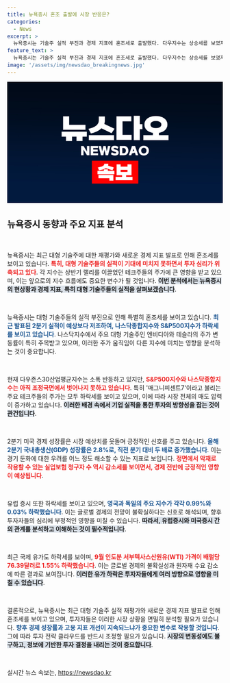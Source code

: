 ```yaml
---
title: 뉴욕증시 혼조 출발에 시장 반응은?
categories:
  - News
excerpt: >
  뉴욕증시는 기술주 실적 부진과 경제 지표에 혼조세로 출발했다. 다우지수는 상승세를 보였지만, 나스닥과 S&P500은 여전히 조정 중. 2분기 GDP 성장률은 시장 기대를 웃돌며 긍정적인 신호를 남겼다!
feature_text: >
  뉴욕증시는 기술주 실적 부진과 경제 지표에 혼조세로 출발했다. 다우지수는 상승세를 보였지만, 나스닥과 S&P500은 여전히 조정 중. 2분기 GDP 성장률은 시장 기대를 웃돌며 긍정적인 신호를 남겼다!
image: '/assets/img/newsdao_breakingnews.jpg'
---
```


<p><img src="/assets/img/newsdao_breakingnews.jpg" alt="implanttips 속보" /></p>

<h2 data-ke-size="size26">뉴욕증시 동향과 주요 지표 분석</h2>

<p data-ke-size="size16">&nbsp;</p>

<p>뉴욕증시는 최근 대형 기술주에 대한 재평가와 새로운 경제 지표 발표로 인해 혼조세를 보이고 있습니다. <b><span style="color: #ee2323;">특히, 대형 기술주들의 실적이 기대에 미치지 못하면서 투자 심리가 위축되고 있다</span></b>. 각 지수는 상반기 랠리를 이끌었던 테크주들의 주가에 큰 영향을 받고 있으며, 이는 앞으로의 지수 흐름에도 중요한 변수가 될 것입니다. <b><span style="background-color: #21538527;">이번 분석에서는 뉴욕증시의 현상황과 경제 지표, 특히 대형 기술주들의 실적을 살펴보겠습니다</span></b>.</p>

<p data-ke-size="size16">&nbsp;</p>

<p>뉴욕증시는 대형 기술주들의 실적 부진으로 인해 특별히 혼조세를 보이고 있습니다. <b><span style="color: #1a5490;">최근 발표된 2분기 실적이 예상보다 저조하여, 나스닥종합지수와 S&amp;P500지수가 하락세를 보이고 있습니다</span></b>. 나스닥지수에서 주요 대형 기술주인 엔비디아와 테슬라의 주가 변동률이 특히 주목받고 있으며, 이러한 주가 움직임이 다른 지수에 미치는 영향을 분석하는 것이 중요합니다. </p>

<p data-ke-size="size16">&nbsp;</p>

<p>현재 다우존스30산업평균지수는 소폭 반등하고 있지만, <b><span style="color: #ee2323;">S&amp;P500지수와 나스닥종합지수는 아직 조정국면에서 벗어나지 못하고 있습니다</span></b>. 특히 '매그니피센트7'이라고 불리는 주요 테크주들의 주가는 모두 하락세를 보이고 있으며, 이에 따라 시장 전체의 매도 압력이 증가하고 있습니다. <b><span style="background-color: #21538527;">이러한 배경 속에서 기업 실적을 통한 투자의 방향성을 잡는 것이 관건입니다</span></b>.</p>

<p data-ke-size="size16">&nbsp;</p>

<p>2분기 미국 경제 성장률은 시장 예상치를 웃돌며 긍정적인 신호를 주고 있습니다. <b><span style="color: #1a5490;">올해 2분기 국내총생산(GDP) 성장률은 2.8%로, 직전 분기 대비 두 배로 증가했습니다</span></b>. 이는 경기 둔화에 대한 우려를 어느 정도 해소할 수 있는 지표로 보입니다. <b><span style="color: #ee2323;">정면에서 악재로 작용할 수 있는 실업보험 청구자 수 역시 감소세를 보이면서, 경제 전반에 긍정적인 영향이 예상됩니다</span></b>.</p>

<p data-ke-size="size16">&nbsp;</p>

<p>유럽 증시 또한 하락세를 보이고 있으며, <b><span style="color: #1a5490;">영국과 독일의 주요 지수가 각각 0.99%와 0.03% 하락했습니다</span></b>. 이는 글로벌 경제의 전망이 불확실하다는 신호로 해석되며, 향후 투자자들의 심리에 부정적인 영향을 미칠 수 있습니다. <b><span style="background-color: #21538527;">따라서, 유럽증시와 미국증시 간의 관계를 분석하고 이해하는 것이 필수적입니다</span></b>.</p>

<p data-ke-size="size16">&nbsp;</p>

<p>최근 국제 유가도 하락세를 보이며, <b><span style="color: #ee2323;">9월 인도분 서부텍사스산원유(WTI) 가격이 배럴당 76.39달러로 1.55% 하락했습니다</span></b>. 이는 글로벌 경제의 불확실성과 원자재 수요 감소에 따른 결과로 보여집니다. <b><span style="background-color: #21538527;">이러한 유가 하락은 투자자들에게 여러 방향으로 영향을 미칠 수 있습니다</span></b>.</p>

<p data-ke-size="size16">&nbsp;</p>

<p>결론적으로, 뉴욕증시는 최근 대형 기술주 실적 재평가와 새로운 경제 지표 발표로 인해 혼조세를 보이고 있으며, 투자자들은 이러한 시장 상황을 면밀히 분석할 필요가 있습니다. <b><span style="color: #1a5490;">향후 경제 성장률과 고용 지표 개선이 지속되느냐가 중요한 변수로 작용할 것입니다</span></b>. 그에 따라 투자 전략 클라우드를 반드시 조정할 필요가 있습니다. <b><span style="background-color: #21538527;">시장의 변동성에도 불구하고, 정보에 기반한 투자 결정을 내리는 것이 중요합니다</span></b>.</p>

<p data-ke-size="size16">&nbsp;</p>
실시간 뉴스 속보는, <a href="https://newsdao.kr" rel="dofollow">https://newsdao.kr</a>


